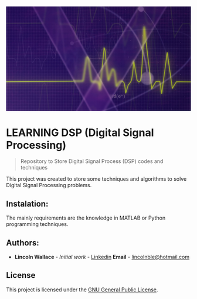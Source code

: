 ![Digital Signal Processing](DSP.jpg)
# LEARNING DSP (Digital Signal Processing)

>Repository to Store Digital Signal Process (DSP) codes and techniques

This project was created to store some techniques and algorithms to solve Digital Signal Processing problems.

## Instalation:
The mainly requirements are the knowledge in MATLAB or Python programming techniques.


## Authors:

* **Lincoln Wallace** - *Initial work* - [Linkedin](https://www.linkedin.com/in/lincoln-wallace-64ab29138/ "Lincoln's Linkedin")
 **Email** - [lincolnble@hotmail.com](lincolnble@hotmail.com)
## License
This project is licensed under the [GNU General Public License](https://opensource.org/licenses/GPL-3.0).










